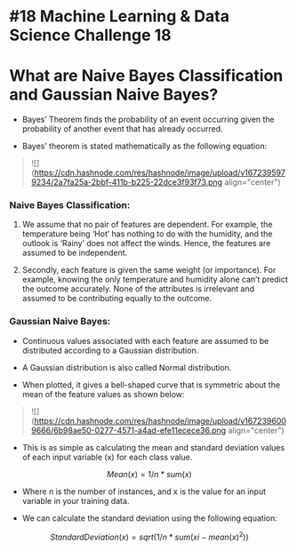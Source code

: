 # #18 Machine Learning & Data Science Challenge 18

# **What are Naive Bayes Classification and Gaussian Naive Bayes?**

* Bayes’ Theorem finds the probability of an event occurring given the probability of another event that has already occurred.
    
* Bayes’ theorem is stated mathematically as the following equation:
    

> ![](https://cdn.hashnode.com/res/hashnode/image/upload/v1672395979234/2a7fa25a-2bbf-411b-b225-22dce3f93f73.png align="center")

### Naive Bayes Classification:

1. We assume that no pair of features are dependent. For example, the temperature being ‘Hot’ has nothing to do with the humidity, and the outlook is ‘Rainy’ does not affect the winds. Hence, the features are assumed to be independent.
    
2. Secondly, each feature is given the same weight (or importance). For example, knowing the only temperature and humidity alone can’t predict the outcome accurately. None of the attributes is irrelevant and assumed to be contributing equally to the outcome.
    

### Gaussian Naive Bayes:

* Continuous values associated with each feature are assumed to be distributed according to a Gaussian distribution.
    
* A Gaussian distribution is also called Normal distribution.
    
* When plotted, it gives a bell-shaped curve that is symmetric about the mean of the feature values as shown below:
    

> ![](https://cdn.hashnode.com/res/hashnode/image/upload/v1672396009666/6b98ae50-0277-4571-a4ad-efe11ecece36.png align="center")

* This is as simple as calculating the mean and standard deviation values of each input variable (x) for each class value.
    

$$Mean (x) = 1 / n * sum(x)$$

* Where n is the number of instances, and x is the value for an input variable in your training data.
    
* We can calculate the standard deviation using the following equation:
    

$$Standard Deviation (x) = sqrt (1/n * sum(xi-mean(x)^2 ))$$